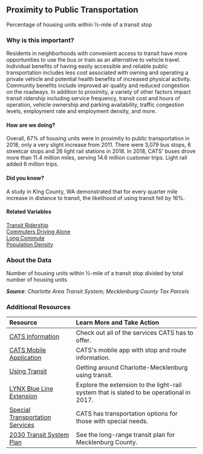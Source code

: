 ## Proximity to Public Transportation
Percentage of housing units within &#189;-mile of a transit stop

### Why is this important?
Residents in neighborhoods with convenient access to transit have more opportunities to use the bus or train as an alternative to vehicle travel. Individual benefits of having easily accessible and reliable public transportation includes less cost associated with owning and operating a private vehicle and potential health benefits of increased physical activity. Community benefits include improved air quality and reduced congestion on the roadways. In addition to proximity, a variety of other factors impact transit ridership including service frequency, transit cost and hours of operation, vehicle ownership and parking availability, traffic congestion levels, employment rate and employment density, and more.

#### How are we doing?
Overall, 67% of housing units were in proximity to public transportation in 2018, only a very slight increase from 2011. There were 3,079 bus stops, 6 streetcar stops and 26 light rail stations in 2018. In 2018, CATS' buses drove more than 11.4 million miles, serving 14.6 million customer trips. Light rail added 6 million trips.

#### Did you know?
A study in King County, WA demonstrated that for every quarter mile increase in distance to transit, the likelihood of using transit fell by 16%.

#### Related Variables
<a href="javascript:void(0)" onclick="model.metricId = 'm44'">Transit Ridership</a>  
<a href="javascript:void(0)" onclick="model.metricId = 'm10'">Commuters Driving Alone</a>  
<a href="javascript:void(0)" onclick="model.metricId = 'm33'">Long Commute</a>  
<a href="javascript:void(0)" onclick="model.metricId = 'm47'">Population Density</a>  

### About the Data
Number of housing units within &#189;-mile of a transit stop divided by total number of housing units

_**Source**: Charlotte Area Transit System; Mecklenburg County Tax Parcels_

### Additional Resources
|Resource | Learn More and Take Action|
|:- |:- |
|[CATS Information](http://charlottenc.gov/cats/Pages/default.aspx)| Check out all of the services CATS has to offer.
|[CATS Mobile Application](http://charlottenc.gov/cats/bus/Pages/realtime-app.aspx)| CATS's mobile app with stop and route information.
|[Using Transit](http://www.charlottesgotalot.com/getting-around)| Getting around Charlotte-Mecklenburg using transit.
|[LYNX Blue Line Extension](http://charlottenc.gov/cats/transit-planning/blue-line-extension/Pages/default.aspx)| Explore the extension to the light-rail system that is slated to be operational in 2017.
|[Special Transportation Services](http://charlottenc.gov/cats/para-transit/riding-para-transit/Pages/default.aspx)| CATS has transportation options for those with special needs.
|[2030 Transit System Plan](http://charlottenc.gov/cats/transit-planning/2030-plan/Pages/default.aspx) |See the long-range transit plan for Mecklenburg County.

